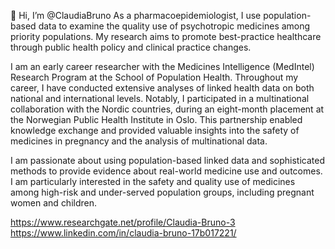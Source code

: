 👋 Hi, I’m @ClaudiaBruno
As a pharmacoepidemiologist, I use population-based data to examine the quality use of psychotropic medicines among priority populations. My research aims to promote best-practice healthcare through public health policy and clinical practice changes.  

I am an early career researcher with the Medicines Intelligence (MedIntel) Research Program at the School of Population Health. Throughout my career, I have conducted extensive analyses of linked health data on both national and international levels. Notably, I participated in a multinational collaboration with the Nordic countries, during an eight-month placement at the Norwegian Public Health Institute in Oslo. This partnership enabled knowledge exchange and provided valuable insights into the safety of medicines in pregnancy and the analysis of multinational data. 

I am passionate about using population-based linked data and sophisticated methods to provide evidence about real-world medicine use and outcomes. I am particularly interested in the safety and quality use of medicines among high-risk and under-served population groups, including pregnant women and children.  

https://www.researchgate.net/profile/Claudia-Bruno-3
https://www.linkedin.com/in/claudia-bruno-17b017221/

<!---
ClaudiaBruno/ClaudiaBruno is a ✨ special ✨ repository because its `README.md` (this file) appears on your GitHub profile.
You can click the Preview link to take a look at your changes.
--->
